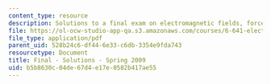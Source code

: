 ```yaml
---
content_type: resource
description: Solutions to a final exam on electromagnetic fields, forces, and motion.
file: https://ol-ocw-studio-app-qa.s3.amazonaws.com/courses/6-641-electromagnetic-fields-forces-and-motion-spring-2009/b5b8630c04de67d4e17e0582b417ae55_MIT6_641s09_sol_exam2009.pdf
file_type: application/pdf
parent_uid: 528b24c6-df44-6e33-c6db-3354e9fda743
resourcetype: Document
title: Final - Solutions - Spring 2009
uid: b5b8630c-04de-67d4-e17e-0582b417ae55
---
```

